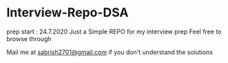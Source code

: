 # Interview-Repo-DSA
prep start : 24.7.2020
Just a Simple REPO for my interview prep 
Feel free to browse through

Mail me at sabrish2701@gmail.com if you don't understand the solutions

